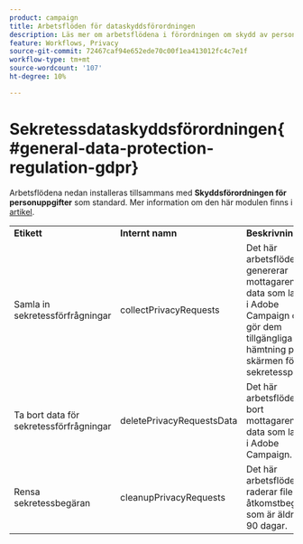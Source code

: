 ```yaml
---
product: campaign
title: Arbetsflöden för dataskyddsförordningen
description: Läs mer om arbetsflödena i förordningen om skydd av personuppgifter
feature: Workflows, Privacy
source-git-commit: 72467caf94e652ede70c00f1ea413012fc4c7e1f
workflow-type: tm+mt
source-wordcount: '107'
ht-degree: 10%

---
```



# Sekretessdataskyddsförordningen{#general-data-protection-regulation-gdpr}



Arbetsflödena nedan installeras tillsammans med **Skyddsförordningen för personuppgifter** som standard. Mer information om den här modulen finns i [artikel](https://helpx.adobe.com/se/campaign/kb/acc-privacy.html).

<table> 
 <tbody> 
  <tr> 
   <td> <strong>Etikett</strong><br /> </td> 
   <td> <strong>Internt namn</strong><br /> </td> 
   <td> <strong>Beskrivning</strong><br /> </td> 
  </tr> 
  <tr> 
   <td> <span class="uicontrol">Samla in sekretessförfrågningar</span> <br /> </td> 
   <td> <span class="uicontrol">collectPrivacyRequests</span> <br /> </td> 
   <td> Det här arbetsflödet genererar mottagarens data som lagras i Adobe Campaign och gör dem tillgängliga för hämtning på skärmen för sekretesspolicy.<br /> </td> 
  </tr> 
  <tr> 
   <td> <span class="uicontrol">Ta bort data för sekretessförfrågningar</span> <br /> </td> 
   <td> <span class="uicontrol">deletePrivacyRequestsData</span> <br /> </td> 
   <td> Det här arbetsflödet tar bort mottagarens data som lagras i Adobe Campaign.<br /> </td> 
  </tr> 
  <tr> 
   <td> <span class="uicontrol">Rensa sekretessbegäran</span> <br /> </td> 
   <td> <span class="uicontrol">cleanupPrivacyRequests</span> <br /> </td> 
   <td> Det här arbetsflödet raderar filer för åtkomstbegäran som är äldre än 90 dagar.<br /> </td> 
  </tr> 
 </tbody> 
</table>

